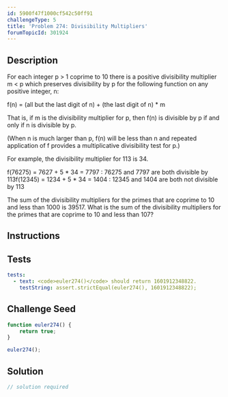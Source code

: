 ```yaml
---
id: 5900f47f1000cf542c50ff91
challengeType: 5
title: 'Problem 274: Divisibility Multipliers'
forumTopicId: 301924
---
```


## Description
<section id='description'>
For each integer p > 1 coprime to 10 there is a positive divisibility multiplier m < p which preserves divisibility by p for the following function on any positive integer, n:

f(n) = (all but the last digit of n) + (the last digit of n) * m

That is, if m is the divisibility multiplier for p, then f(n) is divisible by p if and only if n is divisible by p.

(When n is much larger than p, f(n) will be less than n and repeated application of f provides a multiplicative divisibility test for p.)

For example, the divisibility multiplier for 113 is 34.

f(76275) = 7627 + 5 * 34 = 7797 : 76275 and 7797 are both divisible by 113f(12345) = 1234 + 5 * 34 = 1404 : 12345 and 1404 are both not divisible by 113

The sum of the divisibility multipliers for the primes that are coprime to 10 and less than 1000 is 39517. What is the sum of the divisibility multipliers for the primes that are coprime to 10 and less than 107?
</section>

## Instructions
<section id='instructions'>

</section>

## Tests
<section id='tests'>

```yml
tests:
  - text: <code>euler274()</code> should return 1601912348822.
    testString: assert.strictEqual(euler274(), 1601912348822);

```

</section>

## Challenge Seed
<section id='challengeSeed'>

<div id='js-seed'>

```js
function euler274() {
    return true;
}

euler274();
```

</div>



</section>

## Solution
<section id='solution'>

```js
// solution required
```

</section>
